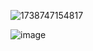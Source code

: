 
![1738747154817](https://github.com/user-attachments/assets/6b2caf31-05b6-4217-b6e5-562001fe1460)



![image](https://github.com/user-attachments/assets/af1c66d4-2335-426d-a070-04f457c4d624)
